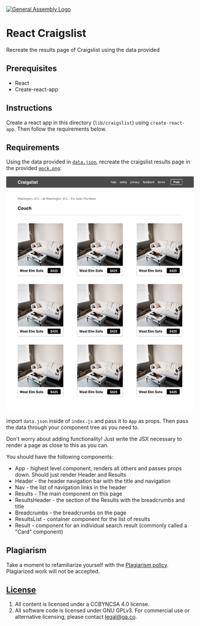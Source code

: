 [![General Assembly Logo](https://camo.githubusercontent.com/1a91b05b8f4d44b5bbfb83abac2b0996d8e26c92/687474703a2f2f692e696d6775722e636f6d2f6b6538555354712e706e67)](https://generalassemb.ly/education/web-development-immersive)

# React Craigslist

Recreate the results page of Craigslist using the data provided

## Prerequisites

* React
* Create-react-app

## Instructions

Create a react app in this directory (`lib/craigslist`) using
`create-react-app`. Then follow the requirements below.

## Requirements

Using the data provided in [`data.json`](./data.json), recreate the craigslist
results page in the provided [`mock.png`](mock.png):

![Craigslist mock](mock.png)

import `data.json` inside of `index.js` and pass it to `App` as props. Then pass
the data through your component tree as you need to.

Don't worry about adding functionality! Just write the JSX necessary to render
a page as close to this as you can. 

You should have the following components:

* App - highest level component, renders all others and passes props down.
    Should just render Header and Results
* Header - the header navigation bar with the title and navigation
* Nav - the list of navigation links in the header
* Results - The main component on this page
* ResultsHeader - the section of the Results with the breadcrumbs and title
* Breadcrumbs - the breadcrumbs on the page
* ResultsList - container component for the list of results
* Result - component for an individual search result (commonly called a "Card"
    component)

## Plagiarism

Take a moment to refamiliarize yourself with the [Plagiarism policy](https://git.generalassemb.ly/DC-WDI/Administrative/blob/master/plagiarism.md). Plagiarized work will not be accepted.

## [License](LICENSE)

1.  All content is licensed under a CC­BY­NC­SA 4.0 license.
1.  All software code is licensed under GNU GPLv3. For commercial use or
    alternative licensing, please contact legal@ga.co.
